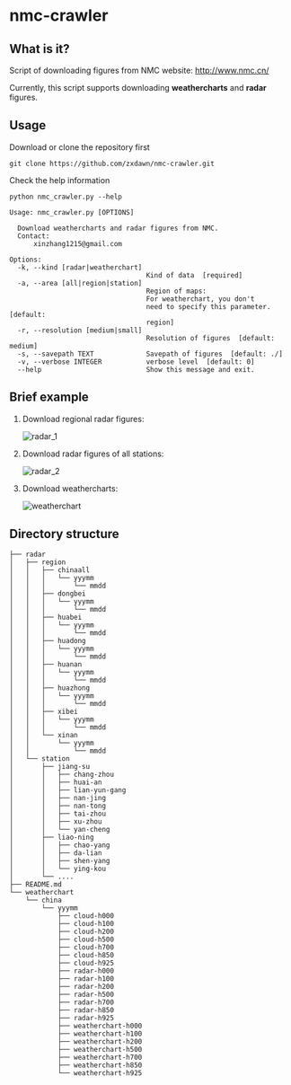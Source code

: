 # nmc-crawler
## What is it?

Script of downloading figures from NMC website: http://www.nmc.cn/

Currently, this script supports downloading **weathercharts** and **radar** figures.

## Usage

Download or clone the repository first

```
git clone https://github.com/zxdawn/nmc-crawler.git
```

Check the help information

```
python nmc_crawler.py --help
```
```
Usage: nmc_crawler.py [OPTIONS]

  Download weathercharts and radar figures from NMC.
  Contact:
      xinzhang1215@gmail.com

Options:
  -k, --kind [radar|weatherchart]
                                  Kind of data  [required]
  -a, --area [all|region|station]
                                  Region of maps: 
                                  For weatherchart, you don't
                                  need to specify this parameter.  [default:
                                  region]
  -r, --resolution [medium|small]
                                  Resolution of figures  [default: medium]
  -s, --savepath TEXT             Savepath of figures  [default: ./]
  -v, --verbose INTEGER           verbose level  [default: 0]
  --help                          Show this message and exit.
```

## Brief example

1. Download regional radar figures:

   ![radar_1](https://github.com/zxdawn/nmc-crawler/raw/master/examples/radar_1.gif)

2. Download radar figures of all stations:

   ![radar_2](https://github.com/zxdawn/nmc-crawler/raw/master/examples/radar_2.gif)

3. Download weathercharts:

   ![weatherchart](https://github.com/zxdawn/nmc-crawler/raw/master/examples/weatherchart.gif)

## Directory structure

```
├── radar
│   ├── region
│   │   ├── chinaall
│   │   │   └── yyymm
│   │   │       └── mmdd
│   │   ├── dongbei
│   │   │   └── yyymm
│   │   │       └── mmdd
│   │   ├── huabei
│   │   │   └── yyymm
│   │   │       └── mmdd
│   │   ├── huadong
│   │   │   └── yyymm
│   │   │       └── mmdd
│   │   ├── huanan
│   │   │   └── yyymm
│   │   │       └── mmdd
│   │   ├── huazhong
│   │   │   └── yyymm
│   │   │       └── mmdd
│   │   ├── xibei
│   │   │   └── yyymm
│   │   │       └── mmdd
│   │   └── xinan
│   │       └── yyymm
│   │           └── mmdd
│   └── station
│       ├── jiang-su
│       │   ├── chang-zhou
│       │   ├── huai-an
│       │   ├── lian-yun-gang
│       │   ├── nan-jing
│       │   ├── nan-tong
│       │   ├── tai-zhou
│       │   ├── xu-zhou
│       │   └── yan-cheng
│       ├── liao-ning
│       │   ├── chao-yang
│       │   ├── da-lian
│       │   ├── shen-yang
│       │   └── ying-kou
│       └── ....
├── README.md
└── weatherchart
    └── china
        └── yyymm
            ├── cloud-h000
            ├── cloud-h100
            ├── cloud-h200
            ├── cloud-h500
            ├── cloud-h700
            ├── cloud-h850
            ├── cloud-h925
            ├── radar-h000
            ├── radar-h100
            ├── radar-h200
            ├── radar-h500
            ├── radar-h700
            ├── radar-h850
            ├── radar-h925
            ├── weatherchart-h000
            ├── weatherchart-h100
            ├── weatherchart-h200
            ├── weatherchart-h500
            ├── weatherchart-h700
            ├── weatherchart-h850
            └── weatherchart-h925
```